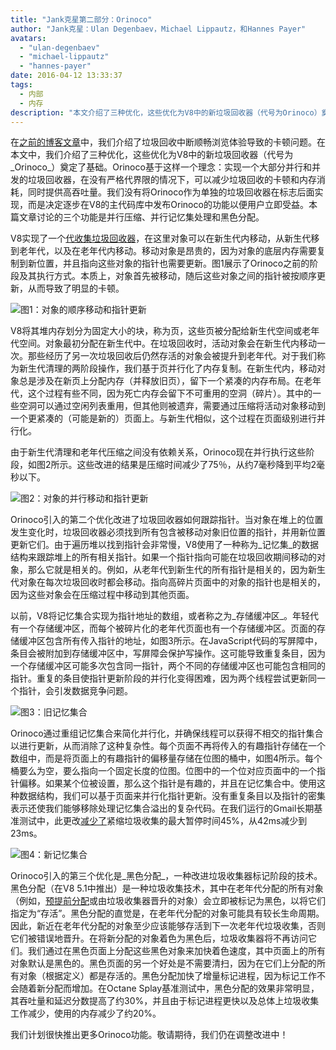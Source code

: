 ```yaml
---
title: "Jank克星第二部分：Orinoco"
author: "Jank克星：Ulan Degenbaev，Michael Lippautz，和Hannes Payer"
avatars:
  - "ulan-degenbaev"
  - "michael-lippautz"
  - "hannes-payer"
date: 2016-04-12 13:33:37
tags:
  - 内部
  - 内存
description: "本文介绍了三种优化，这些优化为V8中的新垃圾回收器（代号为Orinoco）奠定了基础。"
---
```

在[之前的博客文章](/blog/jank-busters)中，我们介绍了垃圾回收中断顺畅浏览体验导致的卡顿问题。在本文中，我们介绍了三种优化，这些优化为V8中的新垃圾回收器（代号为_Orinoco_）奠定了基础。Orinoco基于这样一个理念：实现一个大部分并行和并发的垃圾回收器，在没有严格代界限的情况下，可以减少垃圾回收的卡顿和内存消耗，同时提供高吞吐量。我们没有将Orinoco作为单独的垃圾回收器在标志后面实现，而是决定逐步在V8的主代码库中发布Orinoco的功能以便用户立即受益。本篇文章讨论的三个功能是并行压缩、并行记忆集处理和黑色分配。

<!--truncate-->
V8实现了一个[代收集垃圾回收器](https://en.wikipedia.org/wiki/Garbage_collection_(computer_science)#Generational)，在这里对象可以在新生代内移动，从新生代移到老年代，以及在老年代内移动。移动对象是昂贵的，因为对象的底层内存需要复制到新位置，并且指向这些对象的指针也需要更新。图1展示了Orinoco之前的阶段及其执行方式。本质上，对象首先被移动，随后这些对象之间的指针被按顺序更新，从而导致了明显的卡顿。

![图1：对象的顺序移动和指针更新](/_img/orinoco/sequential.png)

V8将其堆内存划分为固定大小的块，称为页，这些页被分配给新生代空间或老年代空间。对象最初分配在新生代中。在垃圾回收时，活动对象会在新生代内移动一次。那些经历了另一次垃圾回收后仍然存活的对象会被提升到老年代。对于我们称为新生代清理的两阶段操作，我们基于页并行化了内存复制。在新生代内，移动对象总是涉及在新页上分配内存（并释放旧页），留下一个紧凑的内存布局。在老年代，这个过程有些不同，因为死亡内存会留下不可重用的空洞（碎片）。其中的一些空洞可以通过空闲列表重用，但其他则被遗弃，需要通过压缩将活动对象移动到一个更紧凑的（可能是新的）页面上。与新生代相似，这个过程在页面级别进行并行化。

由于新生代清理和老年代压缩之间没有依赖关系，Orinoco现在并行执行这些阶段，如图2所示。这些改进的结果是压缩时间减少了75％，从约7毫秒降到平均2毫秒以下。

![图2：对象的并行移动和指针更新](/_img/orinoco/parallel.png)

Orinoco引入的第二个优化改进了垃圾回收器如何跟踪指针。当对象在堆上的位置发生变化时，垃圾回收器必须找到所有包含被移动对象旧位置的指针，并用新位置更新它们。由于遍历堆以找到指针会非常慢，V8使用了一种称为_记忆集_的数据结构来跟踪堆上的所有相关指针。如果一个指针指向可能在垃圾回收期间移动的对象，那么它就是相关的。例如，从老年代到新生代的所有指针是相关的，因为新生代对象在每次垃圾回收时都会移动。指向高碎片页面中的对象的指针也是相关的，因为这些对象会在压缩过程中移动到其他页面。

以前，V8将记忆集合实现为指针地址的数组，或者称之为_存储缓冲区_。年轻代有一个存储缓冲区，而每个被碎片化的老年代页面也有一个存储缓冲区。页面的存储缓冲区包含所有传入指针的地址，如图3所示。在JavaScript代码的写屏障中，条目会被附加到存储缓冲区中，写屏障会保护写操作。这可能导致重复条目，因为一个存储缓冲区可能多次包含同一指针，两个不同的存储缓冲区也可能包含相同的指针。重复的条目使指针更新阶段的并行化变得困难，因为两个线程尝试更新同一个指针，会引发数据竞争问题。

![图3：旧记忆集合](/_img/orinoco/old-remembered-set.png)

Orinoco通过重组记忆集合来简化并行化，并确保线程可以获得不相交的指针集合以进行更新，从而消除了这种复杂性。每个页面不再将传入的有趣指针存储在一个数组中，而是将页面上的有趣指针的偏移量存储在位图的桶中，如图4所示。每个桶要么为空，要么指向一个固定长度的位图。位图中的一个位对应页面中的一个指针偏移。如果某个位被设置，那么这个指针是有趣的，并且在记忆集合中。使用这种数据结构，我们可以基于页面来并行化指针更新。没有重复条目以及指针的密集表示还使我们能够移除处理记忆集合溢出的复杂代码。在我们运行的Gmail长期基准测试中，此更改[减少了](https://drive.google.com/file/d/0BxRQ51WfVicyMk9nYUk5YVY1VjQ/view)紧缩垃圾收集的最大暂停时间45%，从42ms减少到23ms。

![图4：新记忆集合](/_img/orinoco/new-remembered-set.png)

Orinoco引入的第三个优化是_黑色分配_，一种改进垃圾收集器标记阶段的技术。黑色分配（在V8 5.1中推出）是一种垃圾收集技术，其中在老年代分配的所有对象（例如，[预提前分配](http://research.google.com/pubs/pub43823.html)或由垃圾收集器晋升的对象）会立即被标记为黑色，以将它们指定为“存活”。黑色分配的直觉是，在老年代分配的对象可能具有较长生命周期。因此，新近在老年代分配的对象至少应该能够存活到下一次老年代垃圾收集，否则它们被错误地晋升。在将新分配的对象着色为黑色后，垃圾收集器将不再访问它们。我们通过在黑色页面上分配这些黑色对象来加快着色速度，其中页面上的所有对象默认是黑色的。黑色页面的另一个好处是不需要清扫，因为在它们上分配的所有对象（根据定义）都是存活的。黑色分配加快了增量标记进程，因为标记工作不会随着新分配而增加。在Octane Splay基准测试中，黑色分配的效果非常明显，其吞吐量和延迟分数提高了约30%，并且由于标记进程更快以及总体上垃圾收集工作减少，使用的内存减少了约20%。

我们计划很快推出更多Orinoco功能。敬请期待，我们仍在调整改进中！
